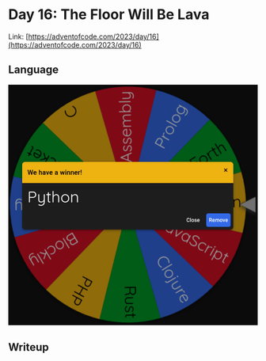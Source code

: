 # Day 16: The Floor Will Be Lava

Link: [https://adventofcode.com/2023/day/16](https://adventofcode.com/2023/day/16)

## Language

![Python](wheel.png)

## Writeup
